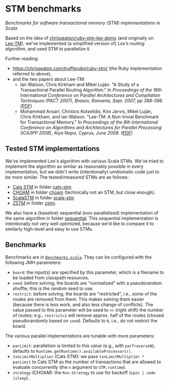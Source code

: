 <!--

   © 2023-2024 Nokia
   Licensed under the Apache License 2.0
   SPDX-License-Identifier: Apache-2.0

-->

# STM benchmarks

*Benchmarks for software transactional memory (STM) implementations in Scala*

Based on the idea of [chrisseaton/ruby-stm-lee-demo](https://github.com/chrisseaton/ruby-stm-lee-demo)
(and originally on [Lee-TM](https://apt.cs.manchester.ac.uk/projects/TM/LeeBenchmark/)),
we've implemented (a simplified version of) *Lee’s routing algorithm*, and used STM to parallelize it.

Further reading:

- https://chrisseaton.com/truffleruby/ruby-stm/ (the Ruby implementation referred to above),
- and the two papers about Lee-TM:
  - Ian Watson, Chris Kirkham and Mikel Luján.
    "A Study of a Transactional Parallel Routing Algorithm."
    _In Proceedings of the 16th International Conference on Parallel Architectures and Compilation Techniques (PACT 2007),
    Brasov, Romania, Sept. 2007, pp 388-398._
    ([PDF](https://apt.cs.manchester.ac.uk/apt/projects/TM/LeeRouting/lee-TM-pact2007.pdf))
  - Mohammad Ansari, Christos Kotselidis, Kim Jarvis, Mikel Luján, Chris Kirkham, and Ian Watson.
    "Lee-TM: A Non-trivial Benchmark for Transactional Memory."
    _In Proceedings of the 8th International Conference on Algorithms and Architectures for Parallel Processing (ICA3PP 2008),
    Aiya Napa, Cyprus, June 2008._
    ([PDF](https://apt.cs.manchester.ac.uk/apt/people/ansarim/papers/pdfs/ica3pp08-ansari.pdf))

## Tested STM implementations

We've implemented Lee's algorithm with various Scala STMs. We've tried to implement the algorithm
as similar as reasonably possible in every implementation, but we didn't write (intentionally)
unidiomatic code just to be more similar. The tested/measured STMs are as follows:

- [Cats STM](https://github.com/TimWSpence/cats-stm) in folder [cats-stm](/cats-stm).
- [CHOAM](https://github.com/durban/choam) in folder [choam](/choam) (technically not an STM, but close enough).
- [ScalaSTM](https://github.com/scala-stm/scala-stm) in folder [scala-stm](/scala-stm)
- [ZSTM](https://github.com/zio/zio/tree/series/2.x/core/shared/src/main/scala/zio/stm) in folder [zstm](/zstm).

We also have a (baseline) sequential (non-parallelized) implementation of the same algorithm in folder
[sequential](/sequential). This sequential implementation is intentionally not very well optimized,
because we'd like to compare it to similarly high-level and easy to use STMs.

## Benchmarks

Benchmarks are in [`Benchmarks.scala`](benchmarks/src/main/scala/com/nokia/stmbenchmark/benchmarks/Benchmarks.scala).
They can be configured with the following JMH parameters:

- `board`: the input(s) are specified by this parameter, which is a filename to be loaded from classpath resources.
- `seed`: before solving, the boards are "normalized" with a pseudorandom shuffle; this is the random seed to use.
- `restrict`: before solving, the boards are "restricted", i.e., some of the routes are removed from them. This
  makes solving them easier (because there is less work, and also less change of conflicts). The value passed to
  this parameter will be used to `>>` (right shift) the number of routes; e.g., `restrict=1` will remove approx.
  half of the routes (chosed pseudorandomly based on `seed`). Defaults to `0`, i.e., do not restrict the board.

The various parallel implementations are tunable with more parameters:

- `parLimit`: parallelism is limited to this value (e.g., with `parTraverseN`); defaults to
  `Runtime.getRuntime().availableProcessors()`.
- `txnLimitMultiplier` (Cats STM): we pass `txnLimitMultiplier * parLimit` to Cats STM as the number of transactions
  that are allowed to evaluate concurrently (the `n` argument to `STM.runtime`).
- `strategy` (CHOAM): the `Rxn.Strategy` to use for backoff (`spin | cede |sleep`).
